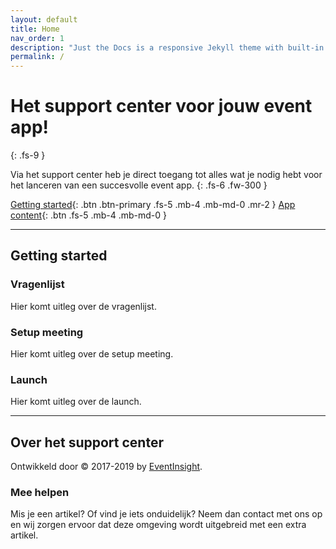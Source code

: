 ```yaml
---
layout: default
title: Home
nav_order: 1
description: "Just the Docs is a responsive Jekyll theme with built-in search that is easily customizable and hosted on GitHub Pages."
permalink: /
---
```


# Het support center voor jouw event app!
{: .fs-9 }

Via het support center heb je direct toegang tot alles wat je nodig hebt voor het lanceren van een succesvolle event app.
{: .fs-6 .fw-300 }

[Getting started](#getting-started){: .btn .btn-primary .fs-5 .mb-4 .mb-md-0 .mr-2 } [App content](/content){: .btn .fs-5 .mb-4 .mb-md-0 }

---

## Getting started

### Vragenlijst

Hier komt uitleg over de vragenlijst.

### Setup meeting

Hier komt uitleg over de setup meeting. 

### Launch

Hier komt uitleg over de launch.

---

## Over het support center

Ontwikkeld door &copy; 2017-2019 by [EventInsight](http://www.eventinsight.io).

### Mee helpen

Mis je een artikel? Of vind je iets onduidelijk? Neem dan contact met ons op en wij zorgen ervoor dat deze omgeving wordt uitgebreid met een extra artikel.

